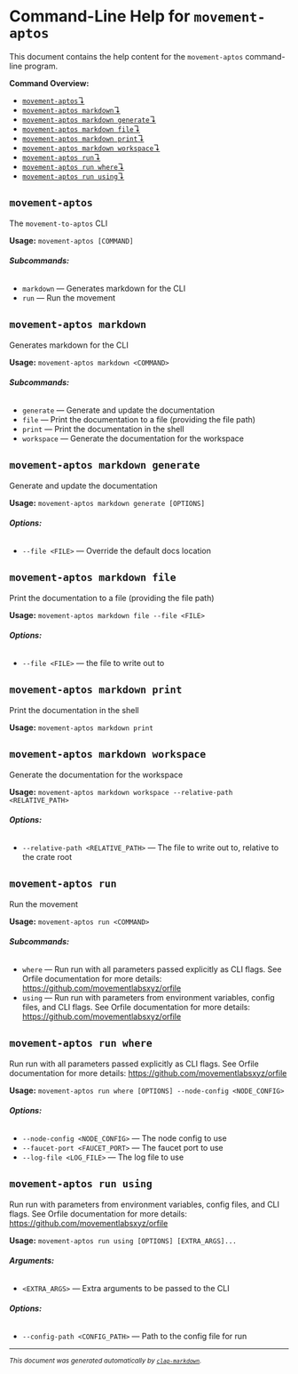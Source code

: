 # Command-Line Help for `movement-aptos`

This document contains the help content for the `movement-aptos` command-line program.

**Command Overview:**

* [`movement-aptos`↴](#movement-aptos)
* [`movement-aptos markdown`↴](#movement-aptos-markdown)
* [`movement-aptos markdown generate`↴](#movement-aptos-markdown-generate)
* [`movement-aptos markdown file`↴](#movement-aptos-markdown-file)
* [`movement-aptos markdown print`↴](#movement-aptos-markdown-print)
* [`movement-aptos markdown workspace`↴](#movement-aptos-markdown-workspace)
* [`movement-aptos run`↴](#movement-aptos-run)
* [`movement-aptos run where`↴](#movement-aptos-run-where)
* [`movement-aptos run using`↴](#movement-aptos-run-using)

## `movement-aptos`

The `movement-to-aptos` CLI

**Usage:** `movement-aptos [COMMAND]`

###### **Subcommands:**

* `markdown` — Generates markdown for the CLI
* `run` — Run the movement



## `movement-aptos markdown`

Generates markdown for the CLI

**Usage:** `movement-aptos markdown <COMMAND>`

###### **Subcommands:**

* `generate` — Generate and update the documentation
* `file` — Print the documentation to a file (providing the file path)
* `print` — Print the documentation in the shell
* `workspace` — Generate the documentation for the workspace



## `movement-aptos markdown generate`

Generate and update the documentation

**Usage:** `movement-aptos markdown generate [OPTIONS]`

###### **Options:**

* `--file <FILE>` — Override the default docs location



## `movement-aptos markdown file`

Print the documentation to a file (providing the file path)

**Usage:** `movement-aptos markdown file --file <FILE>`

###### **Options:**

* `--file <FILE>` — the file to write out to



## `movement-aptos markdown print`

Print the documentation in the shell

**Usage:** `movement-aptos markdown print`



## `movement-aptos markdown workspace`

Generate the documentation for the workspace

**Usage:** `movement-aptos markdown workspace --relative-path <RELATIVE_PATH>`

###### **Options:**

* `--relative-path <RELATIVE_PATH>` — The file to write out to, relative to the crate root



## `movement-aptos run`

Run the movement

**Usage:** `movement-aptos run <COMMAND>`

###### **Subcommands:**

* `where` — Run run with all parameters passed explicitly as CLI flags. See Orfile documentation for more details: <https://github.com/movementlabsxyz/orfile>
* `using` — Run run with parameters from environment variables, config files, and CLI flags. See Orfile documentation for more details: <https://github.com/movementlabsxyz/orfile>



## `movement-aptos run where`

Run run with all parameters passed explicitly as CLI flags. See Orfile documentation for more details: <https://github.com/movementlabsxyz/orfile>

**Usage:** `movement-aptos run where [OPTIONS] --node-config <NODE_CONFIG>`

###### **Options:**

* `--node-config <NODE_CONFIG>` — The node config to use
* `--faucet-port <FAUCET_PORT>` — The faucet port to use
* `--log-file <LOG_FILE>` — The log file to use



## `movement-aptos run using`

Run run with parameters from environment variables, config files, and CLI flags. See Orfile documentation for more details: <https://github.com/movementlabsxyz/orfile>

**Usage:** `movement-aptos run using [OPTIONS] [EXTRA_ARGS]...`

###### **Arguments:**

* `<EXTRA_ARGS>` — Extra arguments to be passed to the CLI

###### **Options:**

* `--config-path <CONFIG_PATH>` — Path to the config file for run



<hr/>

<small><i>
    This document was generated automatically by
    <a href="https://crates.io/crates/clap-markdown"><code>clap-markdown</code></a>.
</i></small>
